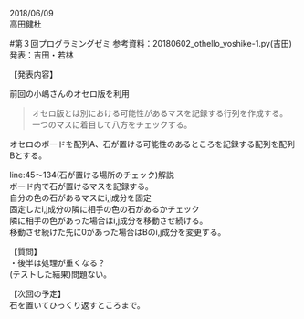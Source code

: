 2018/06/09  
高田健杜  
  
#第３回プログラミングゼミ
参考資料：20180602_othello_yoshike-1.py(吉田)  
発表：吉田・若林  
  
【発表内容】  
  
前回の小嶋さんのオセロ版を利用  
>オセロ版とは別における可能性があるマスを記録する行列を作成する。
>一つのマスに着目して八方をチェックする。
  
オセロのボードを配列A、石が置ける可能性のあるところを記録する配列を配列Bとする。  
  
line:45～134(石が置ける場所のチェック)解説  
ボード内で石が置けるマスを記録する。  
自分の色の石があるマスにi,j成分を固定  
固定したi,j成分の隣に相手の色の石があるかチェック  
隣に相手の色があった場合はi,j成分を移動させ続ける。  
移動させ続けた先に0があった場合はBのi,j成分を変更する。  
  
【質問】  
・後半は処理が重くなる？  
	(テストした結果)問題ない。  
  
【次回の予定】  
石を置いてひっくり返すところまで。